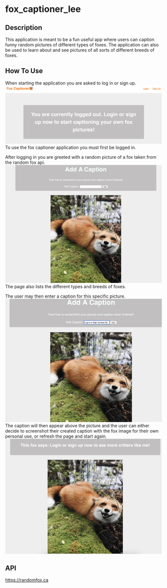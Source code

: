 # fox_captioner_lee

## Description

This application is meant to be a fun useful app where users can caption funny random pictures of different types of foxes. The application can also be used to learn about and see pictures of all sorts of different breeds of foxes.

 ## How To Use
When starting the application you are asked to log in or sign up.
<img src= public/images/readme_screenshot0.png>
To use the fox captioner application you must first be logged in.

After logging in you are greeted with a random picture of a fox taken from the random fox api.
<img src= public/images/readme_screenshot_1.png>
The page also lists the different types and breeds of foxes.

The user may then enter a caption for this specific picture.
<img src= public/images/readme_screenshot_2.png>
The caption will then appear above the picture and the user can either decide to screenshot their created caption with the fox image for their own personal use, or refresh the page and start again.
<img src= public/images/readme_screenshot3.png>


## API
https://randomfox.ca

